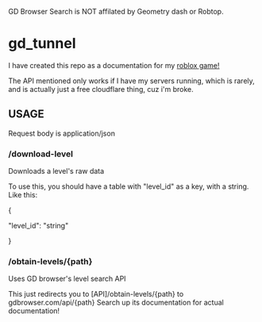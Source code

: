 GD Browser Search is NOT affilated by Geometry dash or Robtop.

# gd_tunnel
I have created this repo as a documentation for my [roblox game!](https://www.roblox.com/games/130195943844260)

The API mentioned only works if I have my servers running, which is rarely, and is actually just a free cloudflare thing, cuz i'm broke.

## USAGE

Request body is application/json

### /download-level
Downloads a level's raw data

To use this, you should have a table with "level_id" as a key, with a string. Like this:

{
  
  "level_id": "string"

}

### /obtain-levels/{path}
Uses GD browser's level search API

This just redirects you to [API]/obtain-levels/{path} to gdbrowser.com/api/{path}
Search up its documentation for actual documentation!
